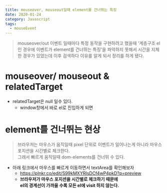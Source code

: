 ```yaml
---
title: mouseover, mouseout일때 element를 건너뛰는 특징
date: 2020-01-24
category: Javascript
tags:
  - mouseEvent
---
```


> mouseover/out 이벤트 일때마다 특정 동작을 구현하려고 했을때 '계층구조 el인 경우에 이벤트가 element를 건너뛰는 특징'을 파악하지 못해서 시간을 지체한 경우가 있었는데 이후 검색하다 이유를 알게 되서 정리를 하게 됐다.

# mouseover/ mouseout & relatedTarget

- relatedTarget은 null 일수 있다.
  - window창에서 바로 el로 진입하게 되면

# element를 건너뛰는 현상

> 브라우저는 마우스가 움직일때 pixel 단위로 이벤트가 일어나는게 아니라 마우스 포지션을 시간별로 체크한다.  
> 그래서 빠르게 움직일때 dom-elements를 건너뛰 수 있다.

- 아래 링크에서 마우스를 빠르게 이동하면서 textArea를 확인해보자
  - <https://plnkr.co/edit/S99kMXYRIsDCf4wP4pkD?p=preview>
  - **브라우저가 마우스 포지션을 시간별로 체크하기 때문에  
    el의 경계선이 가까울 수록 모든 el에 visit 하지 않는다.**
